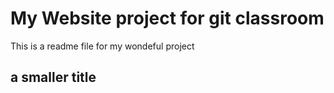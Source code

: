 # My Website project for git classroom

This  is a readme file for my wondeful project

## a smaller title